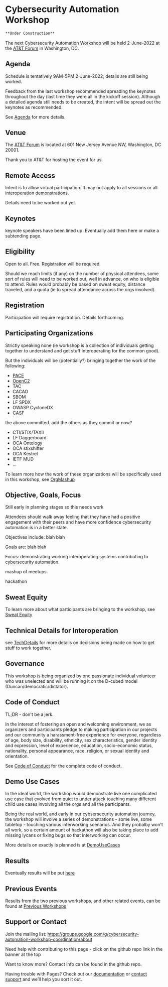 # Cybersecurity Automation Workshop

```markdown
**Under Construction**

```

The next Cybersecurity Automation Workshop
will be held 2-June-2022 at the
[AT&T Forum](https://policyforum.att.com/att-forum/)
in Washington, DC.

## Agenda
Schedule is tentatively 9AM-5PM 2-June-2022;
details are still being worked.

Feedback from the last workshop recommended spreading the
keynotes throughout the day
(last time they were all in the kickoff session).
Although a detailed agenda still needs to be created,
the intent will be spread out the keynotes as recommended.

See [Agenda](./Agenda.md) for more details.

## Venue
The [AT&T Forum](https://policyforum.att.com/att-forum/)
is located at 601 New Jersey Avenue NW, Washington, DC 20001.

Thank you to AT&T for hosting the event for us.

## Remote Access
Intent is to allow virtual participation.
It may not apply to all sessions or all interoperation demonstrations.

Details need to be worked out yet.

## Keynotes
keynote speakers have been lined up.
Eventually add them here or make a subtending page.

## Eligibility
Open to all.
Free.
Registration will be required.

Should we reach limits (if any)
on the number of physical attendees,
some sort of rules will need to be worked out,
well in advance,
on who is eligible to attend.
Rules would probably
be based on sweat equity, distance traveled,
and a quota (ie to spread attendance across the orgs involved).


## Registration
Participation will require registration.
Details forthcoming.

## Participating Organizations
Strictly speaking none
(ie workshop is a collection of individuals
getting together to understand and get stuff interoperating
for the common good).

But the individuals will be (potentially?)
bringing together the work of the following:
- [PACE](https://github.com/opencybersecurityalliance/PACE)
- [OpenC2](openc2.org)
- TAC
- CACAO
- SBOM
- LF SPDX
- OWASP CycloneDX
- CASF

the above committed. add the others as they commit or now?
- CTI/STIX/TAXII
- LF Daggerboard
- OCA Ontology
- OCA stixshifter
- OCA Kestrel
- IETF MUD
- ...

To learn more how the work of these organizations
will be specifically used in this workshop,
see
[OrgMashup](./OrgMashup/README.md)

## Objective, Goals, Focus
Still early in planning stages so this needs work

Attendees should walk away feeling
that they have had a positive engagement
with their peers
and have more confidence
cybersecurity automation
is in a better state.

Objectives include: blah blah

Goals are: blah blah

Focus: demonstrating working interoperating
systems contributing to cybersecurity automation.

mashup of meetups

hackathon

## Sweat Equity
To learn more about what participants are bringing
to the workshop, see
[Sweat Equity](./SweatEquity/README.md)

## Technical Details for Interoperation
see
[TechDetails](./TechDetails/README.md)
for more details on decisions being made on how to get
stuff to work together.


## Governance
This workshop is being organized by one passionate individual volunteer
who was unelected and will be running it on the
D-cubed model (Duncan/democratic/dictator).

## Code of Conduct
TL;DR - don't be a jerk.

In the interest of fostering an open and welcoming environment,
we as organizers and participants
pledge to making participation in our projects and our community
a harassment-free experience for everyone,
regardless of age, body size, disability, ethnicity,
sex characteristics, gender identity and expression,
level of experience, education, socio-economic status,
nationality, personal appearance, race, religion,
or sexual identity and orientation.

See [Code of Conduct](./CODE_OF_CONDUCT.md)
for the complete code of conduct.

## Demo Use Cases
In the ideal world,
the workshop would demonstrate live
one complicated use case
that evolved from quiet to under attack
touching many different child use cases
involving all the orgs and all the participants.

Being the real world, and early in our
cybsersecurity automation
journey,
the workshop will involve a series of
demonstrations - some live, some tabletop -
touching various interworking scenarios.
And they probalby won't all work,
so a certain amount of hackathon will also
be taking place to add missing lycans or
fixing bugs so that interworking can occur.

More details on exactly is planned is at
[DemoUseCases](./DemoUseCases/README.md)

## Results
Eventually results will be put
[here](./Results/README.md)

## Previous Events
Results from the two previous workshops,
and other related events,
can be found at
[Previous Workshops](./PrevResults)

## Support or Contact

Join the mailing list:
https://groups.google.com/g/cybersecurity-automation-workshop-coordination/about

Need help with contributing to this page - click on the github repo
link in the banner at the top

Want to know more? Contact info can be found in the  github repo.

Having trouble with Pages? Check out our [documentation](https://docs.github.com/categories/github-pages-basics/) or [contact support](https://support.github.com/contact) and we’ll help you sort it out.
